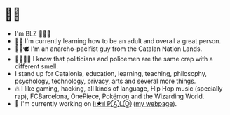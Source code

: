 # 👋🏻

- I'm BLZ 👨🏻‍🏫
- 🌱💗 I'm currently learning how to be an adult and overall a great person.
- ✊🏻🕊️ I'm an anarcho-pacifist guy from the Catalan Nation Lands.
- 👮🏻‍♂️💩 I know that politicians and policemen are the same crap with a different smell.
- I stand up for Catalonia, education, learning, teaching, philosophy, psychology, technology, privacy, arts and several more things.
- 🔥 I like gaming, hacking, all kinds of language, Hip Hop music (specially rap), FCBarcelona, OnePiece, Pokémon and the Wizarding World.
- 🔭 I'm currently working on [lı★ıl PⒶLⓄ](https://github.com/mantekillah/palo) ([my webpage](https://mantekillah.github.io/palo)).

